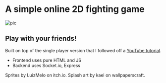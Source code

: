 # A simple online 2D fighting game
![pic](https://i.imgur.com/KNox4Kw.png)

## Play with your friends!

Built on top of the single player version that I followed off a [YouTube tutorial](https://www.youtube.com/watch?v=vyqbNFMDRGQ&ab_channel=ChrisCourses).

- Frontend uses pure HTML and JS
- Backend uses Socket.io, Express

Sprites by LuizMelo on itch.io.
Splash art by kael on wallpaperscraft.
